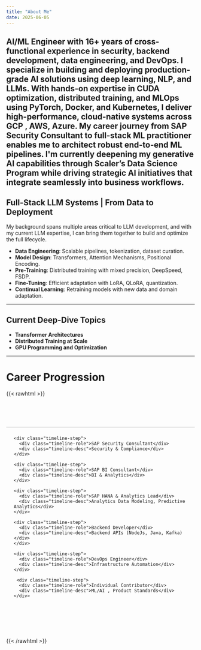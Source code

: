 ```yaml
---
title: "About Me"
date: 2025-06-05
---
```


  AI/ML Engineer with 16+ years of cross-functional experience in security, backend development, data engineering, and DevOps. I specialize in building and deploying production-grade AI solutions using deep learning, NLP, and LLMs. With hands-on expertise in CUDA optimization, distributed training, and MLOps using PyTorch, Docker, and Kubernetes, I deliver high-performance, cloud-native systems across GCP , AWS, Azure. My career journey from SAP Security Consultant to full-stack ML practitioner enables me to architect robust end-to-end ML pipelines. I'm currently deepening my generative AI capabilities through Scaler’s Data Science Program while driving strategic AI initiatives that integrate seamlessly into business workflows.
---

## Full-Stack LLM Systems | From Data to Deployment

My background spans multiple areas critical to LLM development, and with my current LLM expertise, I can bring them together to build and optimize the full lifecycle.

- **Data Engineering**: Scalable pipelines, tokenization, dataset curation.
- **Model Design**: Transformers, Attention Mechanisms, Positional Encoding.
- **Pre-Training**: Distributed training with mixed precision, DeepSpeed, FSDP.
- **Fine-Tuning**: Efficient adaptation with LoRA, QLoRA, quantization.
- **Continual Learning**: Retraining models with new data and domain adaptation.

---

##  Current Deep-Dive Topics

- **Transformer Architectures**
- **Distributed Training at Scale**
- **GPU Programming and Optimization**

---

# Career Progression

{{< rawhtml >}}

<style>
.timeline-wrapper {
  position: relative;
  margin: 50px 0;
}
.timeline-line {
  position: absolute;
  top: 30px;
  left: 0;
  right: 0;
  height: 2px;
  background: #cfcfcf; /* light soft grey line */
}
.timeline-container {
  display: flex;
  justify-content: flex-start;
  gap: 80px; /* spacing between steps */
  overflow-x: auto;
  padding: 40px 20px;
  scroll-snap-type: x mandatory;
  -webkit-overflow-scrolling: touch;
}
.timeline-container::-webkit-scrollbar {
  height: 6px;
}
.timeline-container::-webkit-scrollbar-thumb {
  background: #bbb;
  border-radius: 10px;
}
.timeline-container::-webkit-scrollbar-track {
  background: #f5f5f5;
}
.timeline-step {
  text-align: center;
  flex: 0 0 auto;
  width: 200px;
  position: relative;
  scroll-snap-align: center;
  transition: transform 0.3s ease-in-out;
}
.timeline-step:hover {
  transform: scale(1.05);
}
.timeline-step::before {
  content: '';
  display: block;
  margin: 0 auto 12px auto;
  width: 14px;
  height: 14px;
  background: #ffffff;
  border: 3px solid #4a4e69; /* calm navy purple */
  border-radius: 50%;
  position: relative;
  top: -25px;
}
.timeline-year {
  font-size: 1em;
  font-weight: 700;
  color: #4a4e69; /* elegant navy purple */
}
.timeline-role {
  font-weight: 600;
  margin-top: 8px;
  font-size: 1em;
}
.timeline-desc {
  font-size: 0.85em;
  color: #666;
  margin-top: 4px;
}
.timeline-icon {
  font-size: 1.8em;
  margin-bottom: 6px;
}
</style>

<div class="timeline-wrapper">
  <div class="timeline-line"></div>
  <div class="timeline-container">

    <div class="timeline-step">
      <div class="timeline-role">SAP Security Consultant</div>
      <div class="timeline-desc">Security & Compliance</div>
    </div>

    <div class="timeline-step">
      <div class="timeline-role">SAP BI Consultant</div>
      <div class="timeline-desc">BI & Analytics</div>
    </div>

    <div class="timeline-step">
      <div class="timeline-role">SAP HANA & Analytics Lead</div>
      <div class="timeline-desc">Analytics Data Modeling, Predictive Analytics</div>
    </div>

    <div class="timeline-step">
      <div class="timeline-role">Backend Developer</div>
      <div class="timeline-desc">Backend APIs (NodeJs, Java, Kafka)</div>
    </div>

    <div class="timeline-step">
      <div class="timeline-role">DevOps Engineer</div>
      <div class="timeline-desc">Infrastructure Automation</div>
    </div>

     <div class="timeline-step">
      <div class="timeline-role">Individual Contributor</div>
      <div class="timeline-desc">ML/AI , Product Standards</div>
    </div>


  </div>
</div>

{{< /rawhtml >}}